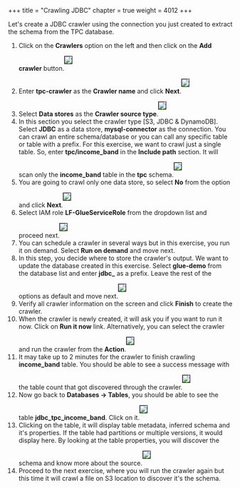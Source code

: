 +++
title = "Crawling JDBC"
chapter = true
weight = 4012
+++

<div style="text-align: left">
    Let's create a JDBC crawler using the connection you just created to extract the schema from the TPC database.
    <ol>
        <li>Click on the <b>Crawlers</b> option on the left and then click on the <b>Add crawler</b> button.<img src="/images/gluecrawler1.png" style="margin:15px 0px; border:1px solid black"/></li>
        <li>Enter <b>tpc-crawler</b> as the <b>Crawler name</b> and click <b>Next</b>.<img src="/images/gluecrawler2.png" style="margin:15px 0px; border:1px solid black"/></li>
        <li>Select <b>Data stores</b> as the <b>Crawler source type</b>.<img src="/images/gluecrawler3.png" style="margin:15px 0px; border:1px solid black"/></li>
        <li>In this section you select the crawler type [S3, JDBC & DynamoDB]. Select <b>JDBC</b> as a data store, <b>mysql-connector</b> as the connection. You can crawl an entire schema/database or you can call any specific table or table with a prefix. For this exercise, we want to crawl just a single table. So, enter <b>tpc/income_band</b> in the <b>Include path</b> section. It will scan only the <b>income_band</b> table in the <b>tpc</b> schema.<img src="/images/gluecrawler4.png" style="margin:15px 0px; border:1px solid black"/></li>
        <li>You are going to crawl only one data store, so select <b>No</b> from the option and click <b>Next</b>.<img src="/images/gluecrawler5.png" style="margin:15px 0px; border:1px solid black"/></li>
        <li>Select IAM role <b>LF-GlueServiceRole</b> from the dropdown list and proceed next.<img src="/images/gluecrawler6.png" style="margin:15px 0px; border:1px solid black"/></li>
        <li>You can schedule a crawler in several ways but in this exercise, you run it on demand. Select <b>Run on demand</b> and move next.</li>
        <li>In this step, you decide where to store the crawler's output. We want to update the database created in this exercise. Select <b>glue-demo</b> from the database list and enter <b>jdbc_</b> as a prefix. Leave the rest of the options as default and move next.<img src="/images/gluecrawler7.png" style="margin:15px 0px; border:1px solid black"/></li>
        <li>Verify all crawler information on the screen and click <b>Finish</b> to create the crawler.</li>
        <li>When the crawler is newly created, it will ask you if you want to run it now. Click on <b>Run it now</b> link. Alternatively, you can select the crawler and run the crawler from the <b>Action</b>.<img src="/images/gluecrawler8.png" style="margin:15px 0px; border:1px solid black"/></li>
        <li>It may take up to 2 minutes for the crawler to finish crawling <b>income_band</b> table. You should be able to see a success message with the table count that got discovered through the crawler.<img src="/images/gluecrawler9.png" style="margin:15px 0px; border:1px solid black"/></li>
        <li>Now go back to <b>Databases -> Tables</b>, you should be able to see the table <b>jdbc_tpc_income_band</b>. Click on it.<img src="/images/gluecrawler10.png" style="margin:15px 0px; border:1px solid black"/></li>
        <li>Clicking on the table, it will display table metadata, inferred schema and it's properties. If the table had partitions or multiple versions, it would display here. By looking at the table properties, you will discover the schema and know more about the source.<img src="/images/gluecrawler11.png" style="margin:15px 0px; border:1px solid black"/></li>
        <li>Proceed to the next exercise, where you will run the crawler again but this time it will crawl a file on S3 location to discover it's the schema.</li>
    </ol>
</div>